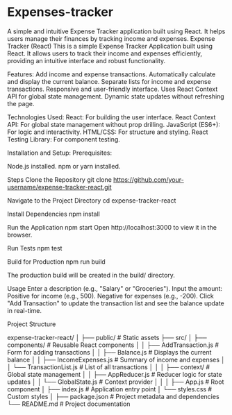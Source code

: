 # Expenses-tracker
A simple and intuitive Expense Tracker application built using React. It helps users manage their finances by tracking income and expenses.
Expense Tracker (React)
This is a simple Expense Tracker Application built using React. It allows users to track their income and expenses efficiently, providing an intuitive interface and robust functionality.

Features:
Add income and expense transactions.
Automatically calculate and display the current balance.
Separate lists for income and expense transactions.
Responsive and user-friendly interface.
Uses React Context API for global state management.
Dynamic state updates without refreshing the page.

Technologies Used:
React: For building the user interface.
React Context API: For global state management without prop drilling.
JavaScript (ES6+): For logic and interactivity.
HTML/CSS: For structure and styling.
React Testing Library: For component testing.

Installation and Setup:
Prerequisites:

Node.js installed.
npm or yarn installed.

Steps
Clone the Repository
git clone https://github.com/your-username/expense-tracker-react.git

Navigate to the Project Directory
cd expense-tracker-react


Install Dependencies
npm install

Run the Application
npm start
Open http://localhost:3000 to view it in the browser.

Run Tests
npm test

Build for Production
npm run build

The production build will be created in the build/ directory.

Usage
Enter a description (e.g., "Salary" or "Groceries").
Input the amount:
Positive for income (e.g., 500).
Negative for expenses (e.g., -200).
Click "Add Transaction" to update the transaction list and see the balance update in real-time.

Project Structure

expense-tracker-react/
│
├── public/                     # Static assets
├── src/
│   ├── components/             # Reusable React components
│   │   ├── AddTransaction.js   # Form for adding transactions
│   │   ├── Balance.js          # Displays the current balance
│   │   ├── IncomeExpenses.js   # Summary of income and expenses
│   │   └── TransactionList.js  # List of all transactions
│   │
│   ├── context/                # Global state management
│   │   ├── AppReducer.js       # Reducer logic for state updates
│   │   └── GlobalState.js      # Context provider
│   │
│   ├── App.js                  # Root component
│   ├── index.js                # Application entry point
│   └── styles.css              # Custom styles
│
├── package.json                # Project metadata and dependencies
└── README.md                   # Project documentation



